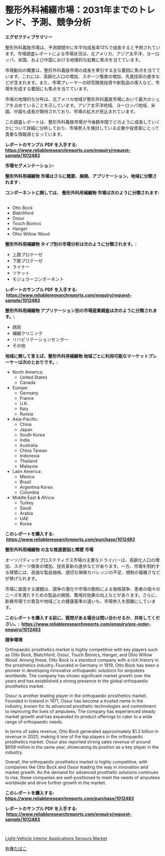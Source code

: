 <p><h1>整形外科補綴市場：2031年までのトレンド、予測、競争分析</h1></p><p><strong>エグゼクティブサマリー</strong></p>
<p><p>整形外科義肢市場は、予測期間中に年平均成長率13%で成長すると予想されています。市場調査レポートによる市場状況は、北アメリカ、アジア太平洋、ヨーロッパ、米国、および中国における地理的な拡散に焦点を当てています。</p><p>市場動向の概要は、整形外科義肢市場の成長を牽引する主な要因に焦点を当てています。これには、高齢化人口の増加、スポーツ傷害の増加、先進技術の進歩などが含まれます。また、市場プレーヤーの研究開発投資や新製品の導入など、市場を形成する要因にも焦点を当てています。</p><p>市場の地理的な分布は、北アメリカ地域が整形外科義肢市場において最大のシェアを占めていることを示しています。アジア太平洋地域、ヨーロッパ地域、米国、中国も成長が期待されており、市場の拡大が見込まれています。</p><p>この調査レポートは、整形外科義肢市場が今後数年間でどのように成長していくかについて詳細に分析しており、市場参入を検討している企業や投資家にとって貴重な情報源となっています。</p></p>
<p><strong>レポートのサンプル PDF を入手する: <a href="https://www.reliableresearchreports.com/enquiry/request-sample/1012483">https://www.reliableresearchreports.com/enquiry/request-sample/1012483</a></strong></p>
<p><strong>市場セグメンテーション:</strong></p>
<p><strong> 整形外科用補綴物 市場はさらに概要、展開、アプリケーション、地域に分類されます :</strong></p>
<p><strong>コンポーネントに関しては、 整形外科用補綴物 市場は次のように分類されます: &nbsp;</strong></p>
<p><ul><li>Otto Bock</li><li>Blatchford</li><li>Ossur</li><li>Touch Bionics</li><li>Hanger</li><li>Ohio Willow Wood</li></ul></p>
<p><strong> 整形外科用補綴物 タイプ別の市場分析は次のように分類されます。:</strong></p>
<p><ul><li>上肢プロテーゼ</li><li>下肢プロテーゼ</li><li>ライナー</li><li>ソケット</li><li>モジュラーコンポーネント</li></ul></p>
<p><strong>レポートのサンプル PDF を入手する: &nbsp;<a href="https://www.reliableresearchreports.com/enquiry/request-sample/1012483">https://www.reliableresearchreports.com/enquiry/request-sample/1012483</a></strong></p>
<p><strong> 整形外科用補綴物 アプリケーション別の市場産業調査は次のように分類されます。:</strong></p>
<p><ul><li>病院</li><li>補綴クリニック</li><li>リハビリテーションセンター</li><li>その他</li></ul></p>
<p><strong>地域に関して言えば、整形外科用補綴物 地域ごとに利用可能なマーケットプレーヤーは次のとおりです。:</strong></p>
<p><ul>
    <li>
        North America:
        <ul>
            <li>United States</li>
            <li>Canada</li>
        </ul>
    </li>
    <li>
        Europe:
        <ul>
            <li>Germany</li>
            <li>France</li>
            <li>U.K.</li>
            <li>Italy</li>
            <li>Russia</li>
        </ul>
    </li>
    <li>
        Asia-Pacific:
        <ul>
            <li>China</li>
            <li>Japan</li>
            <li>South Korea</li>
            <li>India</li>
            <li>Australia</li>
            <li>China Taiwan</li>
            <li>Indonesia</li>
            <li>Thailand</li>
            <li>Malaysia</li>
        </ul>
    </li>
    <li>
        Latin America:
        <ul>
            <li>Mexico</li>
            <li>Brazil</li>
            <li>Argentina Korea</li>
            <li>Colombia</li>
        </ul>
    </li>
    <li>
        Middle East & Africa:
        <ul>
            <li>Turkey</li>
            <li>Saudi</li>
            <li>Arabia</li>
            <li>UAE</li>
            <li>Korea</li>
        </ul>
    </li>
    </ul></p>
<p><strong>このレポートを購入する: &nbsp;<a href="https://www.reliableresearchreports.com/purchase/1012483">https://www.reliableresearchreports.com/purchase/1012483</a></strong></p>
<p><strong>整形外科用補綴物 の主な推進要因と障壁 市場</strong></p>
<p><p>オーソパディックプロステティクス市場の主要なドライバーは、高齢化人口の増加、スポーツ傷害の増加、技術革新の進歩などがあります。一方、市場を制約する障壁には、高価な製品価格、適切な保険カバレッジの不足、規制の複雑さなどが挙げられます。</p><p>市場に直面する課題は、競争の激化や市場の飽和による価格競争、患者の個々のニーズを満たすための製品の開発、費用対効果の向上などがあります。さらに、新興市場での普及や地域ごとの健康基準の違いも、市場参入を困難にしています。</p></p>
<p><strong>このレポートを購入する前に、質問がある場合は問い合わせるか、共有してください。:&nbsp; <a href="https://www.reliableresearchreports.com/enquiry/pre-order-enquiry/1012483">https://www.reliableresearchreports.com/enquiry/pre-order-enquiry/1012483</a></strong></p>
<p><strong>競争環境</strong></p>
<p><p>Orthopaedic prosthetics market is highly competitive with key players such as Otto Bock, Blatchford, Ossur, Touch Bionics, Hanger, and Ohio Willow Wood. Among these, Otto Bock is a standout company with a rich history in the prosthetics industry. Founded in Germany in 1919, Otto Bock has been a pioneer in developing innovative orthopaedic solutions for amputees worldwide. The company has shown significant market growth over the years and has established a strong presence in the global orthopaedic prosthetics market.</p><p>Ossur is another leading player in the orthopaedic prosthetics market. Founded in Iceland in 1971, Ossur has become a trusted name in the industry, known for its advanced prosthetic technologies and commitment to improving the lives of amputees. The company has experienced steady market growth and has expanded its product offerings to cater to a wide range of orthopaedic needs.</p><p>In terms of sales revenue, Otto Bock generated approximately $1.2 billion in revenue in 2020, making it one of the top players in the orthopaedic prosthetics market. Ossur also reported strong sales revenue of around $659 million in the same year, showcasing its position as a key player in the industry.</p><p>Overall, the orthopaedic prosthetics market is highly competitive, with companies like Otto Bock and Ossur leading the way in innovation and market growth. As the demand for advanced prosthetic solutions continues to rise, these companies are well-positioned to meet the needs of amputees worldwide and drive further growth in the market.</p></p>
<p><strong>このレポートを購入する: &nbsp; <a href="https://www.reliableresearchreports.com/purchase/1012483">https://www.reliableresearchreports.com/purchase/1012483</a></strong></p>
<p><strong>レポートのサンプル PDF を入手する: &nbsp;<a href="https://www.reliableresearchreports.com/enquiry/request-sample/1012483">https://www.reliableresearchreports.com/enquiry/request-sample/1012483</a></strong><strong></strong></p>
<p>&nbsp;</p>
<p><p><a href="https://full-wildebeest-80b.notion.site/Light-Vehicle-Interior-Applications-Sensors-Market-Offer-Valuable-Insights-into-Market-Size-Market--da143607e09e459882352c998411bae2">Light-Vehicle Interior Applications Sensors Market</a></p><p><a href="https://github.com/SarahFahey88/Market-Research-Report-List-1/blob/main/82660866208.md">有機たばこ</a></p></p>